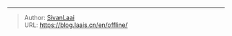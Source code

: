 # 



---

> Author: [SivanLaai](https://blog.laais.cn)  
> URL: https://blog.laais.cn/en/offline/  

